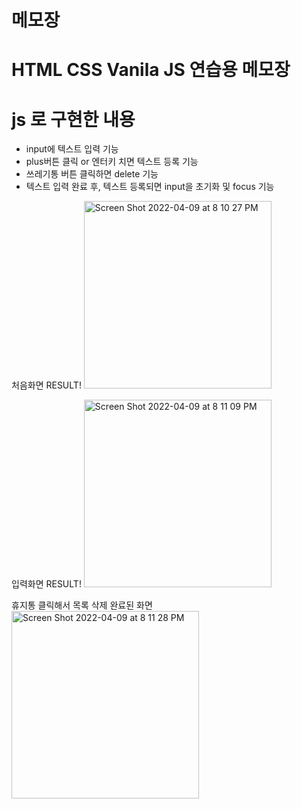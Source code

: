 # 메모장

# HTML CSS Vanila JS 연습용 메모장
# js 로 구현한 내용
<ul>
  <li>input에 텍스트 입력 기능</li>
  <li>plus버튼 클릭 or 엔터키 치면 텍스트 등록 기능</li>
  <li>쓰레기통 버튼 클릭하면 delete 기능</li>
  <li>텍스트 입력 완료 후, 텍스트 등록되면 input을 초기화 및 focus 기능</li>
</ul>


처음화면 RESULT! 
<img width="300" alt="Screen Shot 2022-04-09 at 8 10 27 PM" src="https://user-images.githubusercontent.com/78943816/162569373-2e0cfa56-df44-473b-8168-56d38c6d34ef.png">

입력화면 RESULT! 
<img width="300" alt="Screen Shot 2022-04-09 at 8 11 09 PM" src="https://user-images.githubusercontent.com/78943816/162569379-b26f1229-a5d5-4eb4-8c6e-c1080e149bb6.png">

휴지통 클릭해서 목록 삭제 완료된 화면
<img width="300" alt="Screen Shot 2022-04-09 at 8 11 28 PM" src="https://user-images.githubusercontent.com/78943816/162569381-c86ee881-21fd-4bc0-bc62-a274ee339d9b.png">
